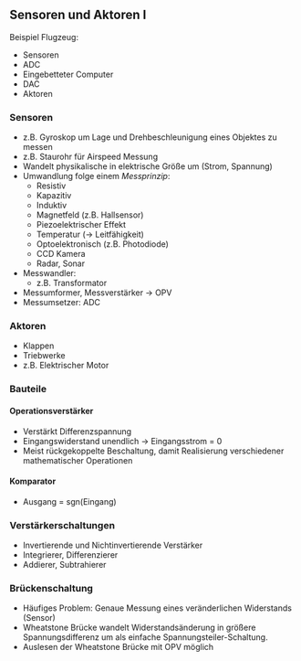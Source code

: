 ## Sensoren und Aktoren I
Beispiel Flugzeug:
* Sensoren
* ADC
* Eingebetteter Computer
* DAC
* Aktoren

### Sensoren
* z.B. Gyroskop um Lage und Drehbeschleunigung eines Objektes zu messen
* z.B. Staurohr für Airspeed Messung
* Wandelt physikalische in elektrische Größe um (Strom, Spannung)
* Umwandlung folge einem *Messprinzip*:
  * Resistiv
  * Kapazitiv
  * Induktiv
  * Magnetfeld (z.B. Hallsensor)
  * Piezoelektrischer Effekt
  * Temperatur (-> Leitfähigkeit)
  * Optoelektronisch (z.B. Photodiode)
  * CCD Kamera
  * Radar, Sonar
* Messwandler:
  * z.B. Transformator
* Messumformer, Messverstärker -> OPV
* Messumsetzer: ADC

### Aktoren
* Klappen
* Triebwerke
* z.B. Elektrischer Motor

### Bauteile
#### Operationsverstärker
* Verstärkt Differenzspannung
* Eingangswiderstand unendlich -> Eingangsstrom = 0
* Meist rückgekoppelte Beschaltung, damit Realisierung verschiedener mathematischer Operationen

#### Komparator
* Ausgang = sgn(Eingang)

### Verstärkerschaltungen
* Invertierende und Nichtinvertierende Verstärker
* Integrierer, Differenzierer
* Addierer, Subtrahierer

### Brückenschaltung
* Häufiges Problem: Genaue Messung eines veränderlichen Widerstands (Sensor)
* Wheatstone Brücke wandelt Widerstandsänderung in größere Spannungsdifferenz um als einfache Spannungsteiler-Schaltung.
* Auslesen der Wheatstone Brücke mit OPV möglich
